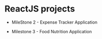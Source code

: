 # ReactJS projects

- MileStone 2 - Expense Tracker Application

- Milestone 3 - Food Nutrition Application
